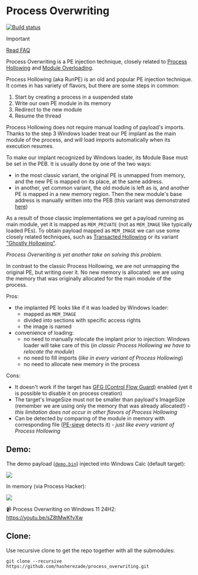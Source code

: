 # Process Overwriting

[![Build status](https://ci.appveyor.com/api/projects/status/ck9hb3928pud618b?svg=true)](https://ci.appveyor.com/project/hasherezade/process-overwriting)

> [!IMPORTANT]  
> [Read FAQ](https://github.com/hasherezade/process_overwriting/wiki)

Process Overwriting is a PE injection technique, closely related to [Process Hollowing](https://github.com/hasherezade/libpeconv/tree/master/run_pe) and [Module Overloading](https://github.com/hasherezade/module_overloading).

Process Hollowing (aka RunPE) is an old and popular PE injection technique. It comes in has variety of flavors, but there are some steps in common:
1. Start by creating a process in a suspended state
2. Write our own PE module in its memory
3. Redirect to the new module
4. Resume the thread

Process Hollowing does not require manual loading of payload's imports. Thanks to the step 3 Windows loader treat our PE implant as the main module of the process, and will load imports automatically when its execution resumes.

To make our implant recognized by Windows loader, its Module Base must be set in the PEB. It is usually done by one of the two ways:
+ in the most classic variant, the original PE is unmapped from memory, and the new PE is mapped on its place, at the same address.
+ in another, yet common variant, the old module is left as is, and another PE is mapped in a new memory region. Then the new module's base address is manually written into the PEB (this variant was demonstrated [here](https://github.com/hasherezade/libpeconv/tree/master/run_pe))

As a result of those classic implementations we get a payload running as main module, yet it is mapped as `MEM_PRIVATE` (not as `MEM_IMAGE` like typically loaded PEs).
To obtain payload mapped as `MEM_IMAGE` we can use some closely related techniques, such as [Transacted Hollowing](https://github.com/hasherezade/transacted_hollowing) or its variant ["Ghostly Hollowing"](https://github.com/hasherezade/transacted_hollowing#ghostly-hollowing).

*Process Overwriting is yet another take on solving this problem.*

In contrast to the classic Process Hollowing, we are not unmapping the original PE, but writing over it. No new memory is allocated: we are using the memory that was originally allocated for the main module of the process.

Pros:
+ the implanted PE looks like if it was loaded by Windows loader: 
  + mapped as `MEM_IMAGE`
  + divided into sections with specific access rights
  +  the image is named
+ convenience of loading: 
  + no need to manually relocate the implant prior to injection: Windows loader will take care of this (*in classic Process Hollowing we have to relocate the module*)
  + no need to fill imports (*like in every variant of Process Hollowing*)
  + no need to allocate new memory in the process

Cons:
+ It doesn't work if the target has [GFG (Control Flow Guard)](https://docs.microsoft.com/en-us/windows/win32/secbp/control-flow-guard) enabled (yet it is possible to disable it on process creation)
+ The target's ImageSize must not be smaller than payload's ImageSize (remember we are using only the memory that was already allocated!) - *this limitation does not occur in other flavors of Process Hollowing*
+ Can be detected by comparing of the module in memory with corresponding file ([PE-sieve](https://github.com/hasherezade/pe-sieve/) detects it) - *just like every variant of Process Hollowing*

Demo:
-

The demo payload ([`demo.bin`](https://github.com/hasherezade/process_overwriting/blob/master/demo.bin)) injected into Windows Calc (default target):

![](/docs/img/demo1.png)

In memory (via Process Hacker):

![](docs/img/demo_view.png)

📹 Process Overwriting on Windows 11 24H2: https://youtu.be/sZ8tMwKfvXw

Clone:
-
Use recursive clone to get the repo together with all the submodules:
```console
git clone --recursive https://github.com/hasherezade/process_overwriting.git
```
